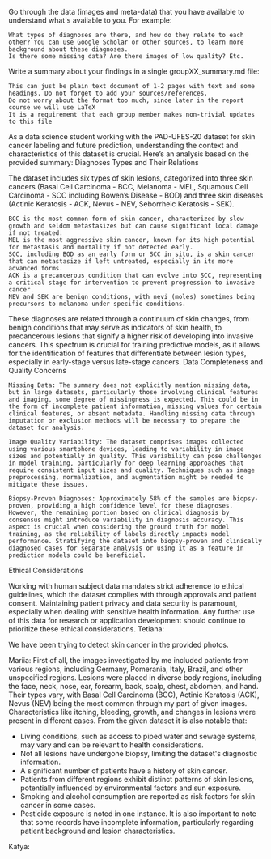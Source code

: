 Go through the data (images and meta-data) that you have available to understand what's available to you. For example:

    What types of diagnoses are there, and how do they relate to each other? You can use Google Scholar or other sources, to learn more background about these diagnoses.
    Is there some missing data? Are there images of low quality? Etc.

Write a summary about your findings in a single groupXX_summary.md file:

    This can just be plain text document of 1-2 pages with text and some headings. Do not forget to add your sources/references.
    Do not worry about the format too much, since later in the report course we will use LaTeX
    It is a requirement that each group member makes non-trivial updates to this file


As a data science student working with the PAD-UFES-20 dataset for skin cancer labeling and future prediction, understanding the context and characteristics of this dataset is crucial. Here’s an analysis based on the provided summary:
Diagnoses Types and Their Relations

The dataset includes six types of skin lesions, categorized into three skin cancers (Basal Cell Carcinoma - BCC, Melanoma - MEL, Squamous Cell Carcinoma - SCC including Bowen’s Disease - BOD) and three skin diseases (Actinic Keratosis - ACK, Nevus - NEV, Seborrheic Keratosis - SEK).

    BCC is the most common form of skin cancer, characterized by slow growth and seldom metastasizes but can cause significant local damage if not treated.
    MEL is the most aggressive skin cancer, known for its high potential for metastasis and mortality if not detected early.
    SCC, including BOD as an early form or SCC in situ, is a skin cancer that can metastasize if left untreated, especially in its more advanced forms.
    ACK is a precancerous condition that can evolve into SCC, representing a critical stage for intervention to prevent progression to invasive cancer.
    NEV and SEK are benign conditions, with nevi (moles) sometimes being precursors to melanoma under specific conditions.

These diagnoses are related through a continuum of skin changes, from benign conditions that may serve as indicators of skin health, to precancerous lesions that signify a higher risk of developing into invasive cancers. This spectrum is crucial for training predictive models, as it allows for the identification of features that differentiate between lesion types, especially in early-stage versus late-stage cancers.
Data Completeness and Quality Concerns

    Missing Data: The summary does not explicitly mention missing data, but in large datasets, particularly those involving clinical features and imaging, some degree of missingness is expected. This could be in the form of incomplete patient information, missing values for certain clinical features, or absent metadata. Handling missing data through imputation or exclusion methods will be necessary to prepare the dataset for analysis.

    Image Quality Variability: The dataset comprises images collected using various smartphone devices, leading to variability in image sizes and potentially in quality. This variability can pose challenges in model training, particularly for deep learning approaches that require consistent input sizes and quality. Techniques such as image preprocessing, normalization, and augmentation might be needed to mitigate these issues.

    Biopsy-Proven Diagnoses: Approximately 58% of the samples are biopsy-proven, providing a high confidence level for these diagnoses. However, the remaining portion based on clinical diagnosis by consensus might introduce variability in diagnosis accuracy. This aspect is crucial when considering the ground truth for model training, as the reliability of labels directly impacts model performance. Stratifying the dataset into biopsy-proven and clinically diagnosed cases for separate analysis or using it as a feature in prediction models could be beneficial.

Ethical Considerations

Working with human subject data mandates strict adherence to ethical guidelines, which the dataset complies with through approvals and patient consent. Maintaining patient privacy and data security is paramount, especially when dealing with sensitive health information. Any further use of this data for research or application development should continue to prioritize these ethical considerations.
Tetiana:

We have been trying to detect skin cancer in the provided photos.

Mariia:
First of all, the images investigated by me included patients from various regions, including Germany, Pomerania, Italy, Brazil, and other unspecified regions.
Lesions were placed in diverse body regions, including the face, neck, nose, ear, forearm, back, scalp, chest, abdomen, and hand. Their types vary, with Basal Cell Carcinoma (BCC), Actinic Keratosis (ACK), Nevus (NEV) being the most common through my part of given images. 
Characteristics like itching, bleeding, growth, and changes in lesions were present in different cases.
From the given dataset it is also notable that:
-	Living conditions, such as access to piped water and sewage systems, may vary and can be relevant to health considerations.
-	Not all lesions have undergone biopsy, limiting the dataset's diagnostic information.
-	A significant number of patients have a history of skin cancer.
-	Patients from different regions exhibit distinct patterns of skin lesions, potentially influenced by environmental factors and sun exposure.
-	Smoking and alcohol consumption are reported as risk factors for skin cancer in some cases.
-	Pesticide exposure is noted in one instance.
It is also important to note that some records have incomplete information, particularly regarding patient background and lesion characteristics. 

Katya:

